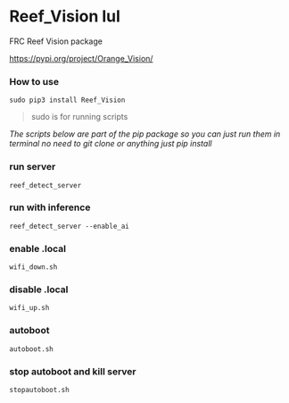 # Reef_Vision lul
FRC Reef Vision package

https://pypi.org/project/Orange_Vision/

### How to use

`sudo pip3 install Reef_Vision`
 
> sudo is for running scripts


*The scripts below are part of the pip package so you can just run them in terminal no need to git clone or anything just pip install*






### run server

`reef_detect_server`



### run with inference

`reef_detect_server --enable_ai`


### enable .local

`wifi_down.sh`

### disable .local

`wifi_up.sh`

### autoboot
`autoboot.sh`


### stop autoboot and kill server
`stopautoboot.sh`


